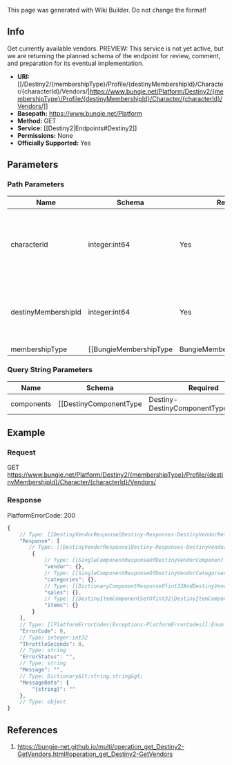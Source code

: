 <span class="wiki-builder">This page was generated with Wiki Builder. Do not change the format!</span>

## Info
Get currently available vendors. PREVIEW: This service is not yet active, but we are returning the planned schema of the endpoint for review, comment, and preparation for its eventual implementation.

* **URI:** [[/Destiny2/{membershipType}/Profile/{destinyMembershipId}/Character/{characterId}/Vendors/|https://www.bungie.net/Platform/Destiny2/{membershipType}/Profile/{destinyMembershipId}/Character/{characterId}/Vendors/]]
* **Basepath:** https://www.bungie.net/Platform
* **Method:** GET
* **Service:** [[Destiny2|Endpoints#Destiny2]]
* **Permissions:** None
* **Officially Supported:** Yes

## Parameters
### Path Parameters
Name | Schema | Required | Description
---- | ------ | -------- | -----------
characterId | integer:int64 | Yes | The Destiny Character ID of the character for whom we're getting vendor info.
destinyMembershipId | integer:int64 | Yes | Destiny membership ID of another user. You may be denied.
membershipType | [[BungieMembershipType|BungieMembershipType]]:Enum | Yes | A valid non-BungieNet membership type.

### Query String Parameters
Name | Schema | Required | Description
---- | ------ | -------- | -----------
components | [[DestinyComponentType|Destiny-DestinyComponentType]]:Enum[] | No | A comma separated list of components to return (as strings or numeric values). See the DestinyComponentType enum for valid components to request. You must request at least one component to receive results.

## Example
### Request
GET https://www.bungie.net/Platform/Destiny2/{membershipType}/Profile/{destinyMembershipId}/Character/{characterId}/Vendors/

### Response
PlatformErrorCode: 200
```javascript
{
    // Type: [[DestinyVendorResponse|Destiny-Responses-DestinyVendorResponse]][]
    "Response": [
       // Type: [[DestinyVendorResponse|Destiny-Responses-DestinyVendorResponse]]
        {
            // Type: [[SingleComponentResponseOfDestinyVendorComponent|SingleComponentResponseOfDestinyVendorComponent]]
            "vendor": {},
            // Type: [[SingleComponentResponseOfDestinyVendorCategoriesComponent|SingleComponentResponseOfDestinyVendorCategoriesComponent]]
            "categories": {},
            // Type: [[DictionaryComponentResponseOfint32AndDestinyVendorSaleItemComponent|DictionaryComponentResponseOfint32AndDestinyVendorSaleItemComponent]]
            "sales": {},
            // Type: [[DestinyItemComponentSetOfint32|DestinyItemComponentSetOfint32]]
            "items": {}
        }
    ],
    // Type: [[PlatformErrorCodes|Exceptions-PlatformErrorCodes]]:Enum
    "ErrorCode": 0,
    // Type: integer:int32
    "ThrottleSeconds": 0,
    // Type: string
    "ErrorStatus": "",
    // Type: string
    "Message": "",
    // Type: Dictionary&lt;string,string&gt;
    "MessageData": {
        "{string}": ""
    },
    // Type: object
}

```

## References
1. https://bungie-net.github.io/multi/operation_get_Destiny2-GetVendors.html#operation_get_Destiny2-GetVendors
